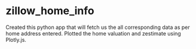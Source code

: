 # zillow_home_info
Created this python app that will fetch us the all corresponding data as per home address entered. Plotted the home valuation and zestimate using Plotly.js. 
